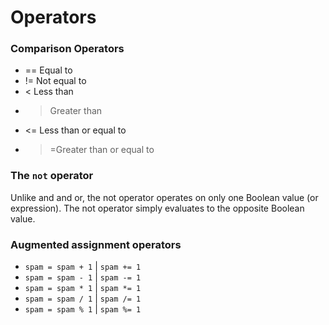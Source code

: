 # Operators

### Comparison Operators

- == Equal to
- != Not equal to
- < Less than
- > Greater than
- <= Less than or equal to
- >=Greater than or equal to

### The `not` operator

Unlike and and or, the not operator operates on only one Boolean value (or expression). The not operator simply evaluates to the opposite Boolean value.

### Augmented assignment operators

- `spam = spam + 1` | `spam += 1`
- `spam = spam - 1` | `spam -= 1`
- `spam = spam * 1` | `spam *= 1`
- `spam = spam / 1` | `spam /= 1`
- `spam = spam % 1` | `spam %= 1`



